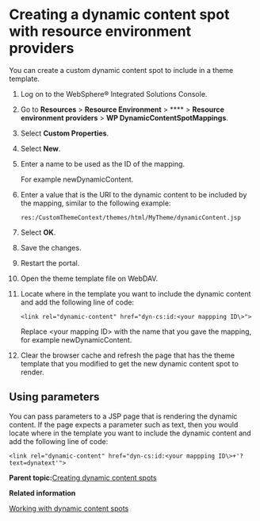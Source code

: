 # Creating a dynamic content spot with resource environment providers

You can create a custom dynamic content spot to include in a theme template.

1.  Log on to the WebSphere® Integrated Solutions Console.

2.  Go to **Resources** \> **Resource Environment** \> **** \> **Resource environment providers** \> **WP DynamicContentSpotMappings**.

3.  Select **Custom Properties**.

4.  Select **New**.

5.  Enter a name to be used as the ID of the mapping.

    For example newDynamicContent.

6.  Enter a value that is the URI to the dynamic content to be included by the mapping, similar to the following example:

    ```
    res:/CustomThemeContext/themes/html/MyTheme/dynamicContent.jsp
    ```

7.  Select **OK**.

8.  Save the changes.

9.  Restart the portal.

10. Open the theme template file on WebDAV.

11. Locate where in the template you want to include the dynamic content and add the following line of code:

    ```
    <link rel="dynamic-content" href="dyn-cs:id:<your mappping ID\>">
    ```

    Replace <your mapping ID\> with the name that you gave the mapping, for example newDynamicContent.

12. Clear the browser cache and refresh the page that has the theme template that you modified to get the new dynamic content spot to render.


## Using parameters

You can pass parameters to a JSP page that is rendering the dynamic content. If the page expects a parameter such as text, then you would locate where in the template you want to include the dynamic content and add the following line of code:

```
<link rel="dynamic-content" href="dyn-cs:id:<your mappping ID\>+'?text=dynatext'">
```

**Parent topic:**[Creating dynamic content spots](../dev-theme/themeopt_cust_creat_dyn_con_spot_parent.md)

**Related information**  


[Working with dynamic content spots](../dev-portlet/csa2r_dyn_cntnt_spot.md)

